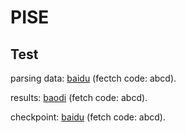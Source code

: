# PISE


## Test

parsing data: [baidu](https://pan.baidu.com/s/19boQPJnrq2wASSMqzl27NQ) (fectch code: abcd).

results: [baodi](https://pan.baidu.com/s/1qB27b4PKbJD6VB2SOl-1sA) (fetch code: abcd). 

checkpoint: [baidu](https://pan.baidu.com/s/14v3LaCCGCHJUoqQ_wlyNpA) (fetch code: abcd). 

